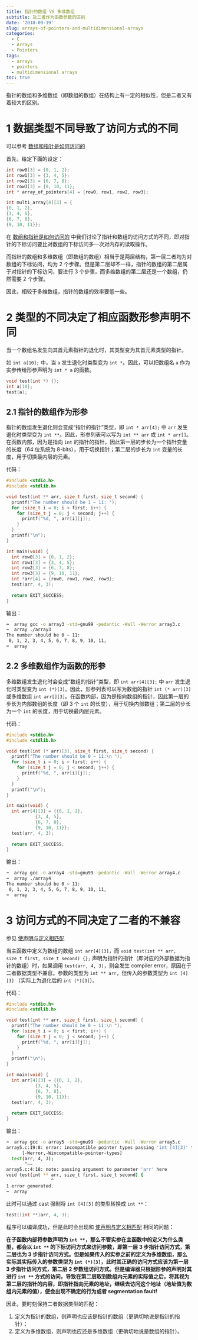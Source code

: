 ```yaml
---
title: 指针的数组 VS 多维数组 
subtitle: 及二者作为函数参数的区别
date: '2018-09-19'
slug: arrays-of-pointers-and-multidimensional-arrays
categories:
  - C
  - Arrays
  - Pointers
tags:
  - arrays
  - pointers
  - multidimensional arrays
toc: true
---
```


指针的数组和多维数组（即数组的数组）在结构上有一定的相似性，但是二者又有着较大的区别。

# 1 数据类型不同导致了访问方式的不同
可以参考 [数组和指针是如何访问的](https://kaizhang.me/note/2018/09/expert-c-progarmming-c4-arrays-and-pointers/#4-3-1-数组和指针是如何访问的)

首先，给定下面的设定：

```C
int row0[3] = {0, 1, 2};
int row1[3] = {3, 4, 5};
int row2[3] = {6, 7, 8};
int row3[3] = {9, 10, 11};
int * array_of_pointers[4] = {row0, row1, row2, row3};

int multi_array[4][3] = {
{0, 1, 2},
{3, 4, 5},
{6, 7, 8},
{9, 10, 11}};
```

在 [数组和指针是如何访问的](https://kaizhang.me/note/2018/09/expert-c-progarmming-c4-arrays-and-pointers/#4-3-1-数组和指针是如何访问的) 中我们讨论了指针和数组的访问方式的不同，即对指针的下标访问要比对数组的下标访问多一次对内存的读取操作。

而指针的数组和多维数组（即数组的数组）相当于是两层结构，第一层二者均为对数组的下标访问，均为 2 个步骤。但是第二层却不一样，指针的数组的第二层属于对指针的下标访问，要进行 3 个步骤，而多维数组的第二层还是一个数组，仍然需要 2 个步骤。

因此，相较于多维数组，指针的数组的效率要低一些。

# 2 类型的不同决定了相应函数形参声明不同
当一个数组名发生向其首元素指针的退化时，其类型变为其首元素类型的指针。

如 `int a[10];` 中，当 `a` 发生退化时类型变为 `int *`。因此，可以把数组名 `a` 作为实参传给形参声明为 `int * a` 的函数。

```C
void test(int *) {};
int a[10];
test(a);
```

## 2.1 指针的数组作为形参
指针的数组发生退化则会变成“指针的指针”类型，即 `int * arr[4];` 中 `arr` 发生退化时类型变为 `int **`。因此，形参列表可以写为 `int ** arr` 或 `int * arr[]`。在函数内部，因为是指向 `int` 的指针的指针，因此第一层的步长为一个指针变量的长度（64 位系统为 8-bits），用于切换指针；第二层的步长为 `int` 变量的长度，用于切换最内层的元素。

代码：

```C
#include <stdio.h>
#include <stdlib.h>

void test(int ** arr, size_t first, size_t second) {
  printf("The number should be 1 ~ 11: ");
  for (size_t i = 0; i < first; i++) {
    for (size_t j = 0; j < second; j++) {
      printf("%d, ", arr[i][j]);
    }
  }
  printf("\n");
}

int main(void) {
  int row0[3] = {0, 1, 2};
  int row1[3] = {3, 4, 5};
  int row2[3] = {6, 7, 8};
  int row3[3] = {9, 10, 11};
  int *arr[4] = {row0, row1, row2, row3};
  test(arr, 4, 3);
  
  return EXIT_SUCCESS;
}
```

输出：

```bash
➜  array gcc -o array3 -std=gnu99 -pedantic -Wall -Werror array3.c
➜  array ./array3
The number should be 0 ~ 11:
 0, 1, 2, 3, 4, 5, 6, 7, 8, 9, 10, 11,
➜  array
```

## 2.2 多维数组作为函数的形参
多维数组发生退化时会变成“数组的指针”类型，即 `int arr[4][3];` 中 `arr` 发生退化时类型变为 `int (*)[3]`。因此，形参列表可以写为数组的指针 `int (* arr)[3]` 或多维数组 `int arr[][3]`。在函数内部，因为是指向数组的指针，因此第一层的步长为内部数组的长度（即 3 个 `int` 的长度），用于切换内部数组；第二层的步长为一个 `int` 的长度，用于切换最内层元素。

代码：

```C
#include <stdio.h>
#include <stdlib.h>

void test(int (* arr)[3], size_t first, size_t second) {
  printf("The number should be 0 ~ 11:\n ");
  for (size_t i = 0; i < first; i++) {
    for (size_t j = 0; j < second; j++) {
      printf("%d, ", arr[i][j]);
    }
  }
  printf("\n");
}

int main(void) {
  int arr[4][3] = {{0, 1, 2},
		   {3, 4, 5},
		   {6, 7, 8},
		   {9, 10, 11}};
  test(arr, 4, 3);
  
  return EXIT_SUCCESS;
}
```

输出：

```bash
➜  array gcc -o array4 -std=gnu99 -pedantic -Wall -Werror array4.c
➜  array ./array4
The number should be 0 ~ 11:
 0, 1, 2, 3, 4, 5, 6, 7, 8, 9, 10, 11,
➜  array
```

# 3 访问方式的不同决定了二者的不兼容
参见 [使声明与定义相匹配](https://kaizhang.me/note/2018/09/expert-c-progarmming-c4-arrays-and-pointers//#定义为数组-但声明为指针-并以数组方式引用)

当主函数中定义为数组的数组 `int arr[4][3]`，而 `void test(int ** arr, size_t first, size_t second) {};` 声明为指针的指针（即对应的外部数据为指针的数组）时，如果调用 `test(arr, 4, 3)`，则会发生 compiler error，原因在于二者数据类型不兼容。参数的类型为 `int ** arr`，但传入的参数类型为 `int [4][3]` （实际上为退化后的 `int (*)[3]`）。

代码：

```C
#include <stdio.h>
#include <stdlib.h>

void test(int ** arr, size_t first, size_t second) {
  printf("The number should be 0 ~ 11:\n ");
  for (size_t i = 0; i < first; i++) {
    for (size_t j = 0; j < second; j++) {
      printf("%d, ", arr[i][j]);
    }
  }
  printf("\n");
}

int main(void) {
  int arr[4][3] = {{0, 1, 2},
		   {3, 4, 5},
		   {6, 7, 8},
		   {9, 10, 11}};
  test(arr, 4, 3);
  
  return EXIT_SUCCESS;
}
```

输出：

```bash
➜  array gcc -o array5 -std=gnu99 -pedantic -Wall -Werror array5.c
array5.c:19:8: error: incompatible pointer types passing 'int [4][3]' to parameter of type 'int **'
      [-Werror,-Wincompatible-pointer-types]
  test(arr, 4, 3);
       ^~~
array5.c:4:18: note: passing argument to parameter 'arr' here
void test(int ** arr, size_t first, size_t second) {
                 ^
1 error generated.
➜  array
```

此时可以通过 cast 强制将 `int [4][3]` 的类型转换成 `int **`：

```C
test((int **)arr, 4, 3);
```

程序可以编译成功，但是此时会出现和 [使声明与定义相匹配](https://kaizhang.me/note/2018/09/expert-c-progarmming-c4-arrays-and-pointers//#定义为数组-但声明为指针-并以数组方式引用) 相同的问题：

**在子函数内部将参数声明为 `int **`，那么不管实参在主函数中的定义为什么类型，都会以 `int **` 的下标访问方式来访问参数，即第一层 3 步指针访问方式，第二层也为 3 步指针访问方式。但是如果传入的实参之前的定义为多维数组，那么实际其实际传入的参数类型为 `int (*)[3]`，此时其正确的访问方式应该为第一层 3 步指针访问方式，第二层 2 步数组访问方式。但是编译器只根据形参的声明对其进行 `int **` 方式的访问，导致在第二层取到数组内元素的实际值之后，将其视为第二层的指针的内容，即指针指向元素的地址，继续去访问这个地址（地址值为数组内元素的值），便会出现不确定的行为或者 segmentation fault!**

因此，要时刻保持二者数据类型的匹配：

1. 定义为指针的数组，则声明也应该是指针的数组（更确切地说是指针的指针）；
2. 定义为多维数组，则声明也应还是多维数组（更确切地说是数组的指针）。
